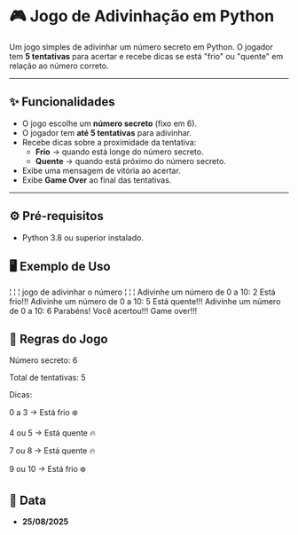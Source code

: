 # 🎮 Jogo de Adivinhação em Python  

Um jogo simples de adivinhar um número secreto em Python. O jogador tem **5 tentativas** para acertar e recebe dicas se está "frio" ou "quente" em relação ao número correto.  

---

## ✨ Funcionalidades
- O jogo escolhe um **número secreto** (fixo em 6).  
- O jogador tem **até 5 tentativas** para adivinhar.  
- Recebe dicas sobre a proximidade da tentativa:  
  - **Frio** → quando está longe do número secreto.  
  - **Quente** → quando está próximo do número secreto.  
- Exibe uma mensagem de vitória ao acertar.  
- Exibe **Game Over** ao final das tentativas.  

---

## ⚙️ Pré-requisitos
- Python 3.8 ou superior instalado.  

## 🖥️ Exemplo de Uso
¦ ¦ ¦ jogo de adivinhar o número ¦ ¦ ¦
Adivinhe um número de 0 a 10: 2
Está frio!!!
Adivinhe um número de 0 a 10: 5
Está quente!!!
Adivinhe um número de 0 a 10: 6
Parabéns! Você acertou!!!
Game over!!!

## 📌 Regras do Jogo

Número secreto: 6

Total de tentativas: 5

Dicas:

0 a 3 → Está frio ❄️

4 ou 5 → Está quente 🔥

7 ou 8 → Está quente 🔥

9 ou 10 → Está frio ❄️

## 📅 Data
- **25/08/2025**
